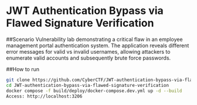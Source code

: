 # JWT Authentication Bypass via Flawed Signature Verification

##Scenario
Vulnerability lab demonstrating a critical flaw in an employee management portal authentication system. The application reveals different error messages for valid vs invalid usernames, allowing attackers to enumerate valid accounts and subsequently brute force passwords.

##How to run
```bash
git clone https://github.com/CyberCTF/JWT-authentication-bypass-via-flawed-signature-verification.git
cd JWT-authentication-bypass-via-flawed-signature-verification
docker compose -f build/deploy/docker-compose.dev.yml up -d --build
Access: http://localhost:3206
```